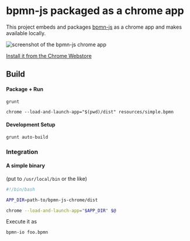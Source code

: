 # bpmn-js packaged as a chrome app

This project embeds and packages [bpmn-js](https://github.com/bpmn-io/bpmn-js) as a chrome app and makes available locally.

![screenshot of the bpmn-js chrome app](https://raw.githubusercontent.com/bpmn-io/bpmn-js-chrome/master/docs/bpmn-io-chrome.png)


[Install it from the Chrome Webstore](https://chrome.google.com/webstore/detail/bpmnio/hhikcjnalmkhinbomccdibaolelcpjli)


## Build

#### Package + Run

```
grunt
```

```
chrome --load-and-launch-app="$(pwd)/dist" resources/simple.bpmn
```

#### Development Setup

```
grunt auto-build
```



### Integration


#### A simple binary

(put to `/usr/local/bin` or the like)

```bash
#!/bin/bash

APP_DIR=path-to/bpmn-js-chrome/dist

chrome --load-and-launch-app="$APP_DIR" $@
```

Execute it as

```
bpmn-io foo.bpmn
```
